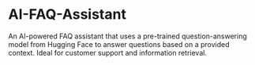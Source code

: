 # AI-FAQ-Assistant
An AI-powered FAQ assistant that uses a pre-trained question-answering model from Hugging Face to answer questions based on a provided context. Ideal for customer support and information retrieval.
